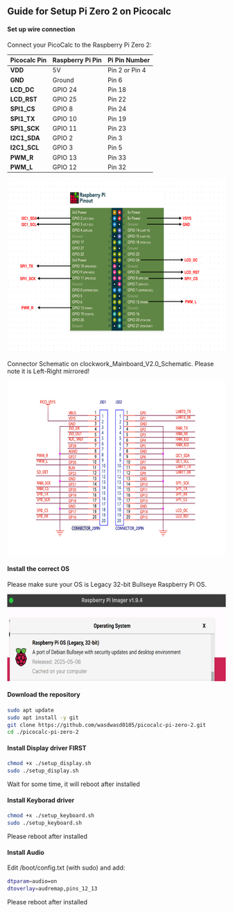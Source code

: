 ## Guide for Setup Pi Zero 2 on Picocalc

#### Set up wire connection 

Connect your PicoCalc to the Raspberry Pi Zero 2:

| **Picocalc Pin** |**Raspberry Pi Pin** | **Pi Pin Number** |
|-------------|----------------------|----------------|
| **VDD**     | 5V                   | Pin 2 or Pin 4 |
| **GND**     | Ground               | Pin 6          |
| **LCD_DC**  | GPIO 24              | Pin 18         |
| **LCD_RST** | GPIO 25              | Pin 22         |
| **SPI1_CS** | GPIO 8               | Pin 24         |
| **SPI1_TX** | GPIO 10              | Pin 19         |
| **SPI1_SCK**| GPIO 11              | Pin 23         |
| **I2C1_SDA**| GPIO 2               | Pin 3          |
| **I2C1_SCL**| GPIO 3               | Pin 5          |
| **PWM_R**   | GPIO 13              | Pin 33         |
| **PWM_L**   | GPIO 12              | Pin 32         |

<img src="pinconnection.png" alt="Pinout Connections illustrated" height="400">


Connector Schematic on clockwork_Mainboard_V2.0_Schematic. Please note it is Left-Right mirrored!

<img src="connector.png" alt="Pinout Connections illustrated" height="400">


#### Install the correct OS 

Please make sure your OS is Legacy 32-bit Bullseye Raspberry Pi OS.

<img src="bullseye_os.png" alt="Pinout Connections illustrated" height="200">


#### Download the repository

```bash
sudo apt update
sudo apt install -y git
git clone https://github.com/wasdwasd0105/picocalc-pi-zero-2.git
cd ./picocalc-pi-zero-2
```


#### Install Display driver FIRST

```bash
chmod +x ./setup_display.sh
sudo ./setup_display.sh
```
Wait for some time, it will reboot after installed

#### Install Keyborad driver

```bash
chmod +x ./setup_keyboard.sh
sudo ./setup_keyboard.sh
```
Please reboot after installed


#### Install Audio

Edit /boot/config.txt (with sudo) and add:

```bash
dtparam=audio=on
dtoverlay=audremap,pins_12_13
```

Please reboot after installed